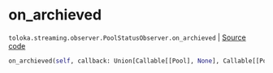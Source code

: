 # on_archieved
`toloka.streaming.observer.PoolStatusObserver.on_archieved` | [Source code](https://github.com/Toloka/toloka-kit/blob/v1.0.1/src/streaming/observer.py#L230)

```python
on_archieved(self, callback: Union[Callable[[Pool], None], Callable[[Pool], Awaitable[None]]])
```


